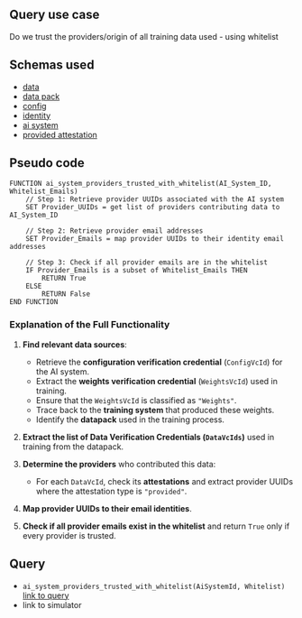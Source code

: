 ## Query use case

Do we trust the providers/origin of all training data used - using whitelist


## Schemas used

* [data](https://github.com/nqminds/Trusted-AI-BOM/blob/training-data-provenance/packages/schemas/src/taibom-schemas/10-data.v1.0.0.schema.yaml)
* [data pack](https://github.com/nqminds/Trusted-AI-BOM/blob/training-data-provenance/packages/schemas/src/taibom-schemas/20-data-pack.v1.0.0.schema.yaml)
* [config](https://github.com/nqminds/Trusted-AI-BOM/blob/training-data-provenance/packages/schemas/src/taibom-schemas/25-config.v1.0.0.schema.yaml) 
* [identity](https://github.com/nqminds/Trusted-AI-BOM/blob/training-data-provenance/packages/schemas/src/taibom-schemas/5-identity.v1.0.0.schema.yaml)
* [ai system](https://github.com/nqminds/Trusted-AI-BOM/blob/training-data-provenance/packages/schemas/src/taibom-schemas/50-ai-system.v1.0.0.schema.yaml)
* [provided attestation](https://github.com/nqminds/Trusted-AI-BOM/blob/training-data-provenance/packages/schemas/src/taibom-schemas/64-provided_attestation.v1.0.0.schema.yaml)


## Pseudo code 

```
FUNCTION ai_system_providers_trusted_with_whitelist(AI_System_ID, Whitelist_Emails)
    // Step 1: Retrieve provider UUIDs associated with the AI system
    SET Provider_UUIDs = get list of providers contributing data to AI_System_ID

    // Step 2: Retrieve provider email addresses
    SET Provider_Emails = map provider UUIDs to their identity email addresses

    // Step 3: Check if all provider emails are in the whitelist
    IF Provider_Emails is a subset of Whitelist_Emails THEN
        RETURN True
    ELSE
        RETURN False
END FUNCTION
```

### **Explanation of the Full Functionality**
1. **Find relevant data sources**:  
   - Retrieve the **configuration verification credential** (`ConfigVcId`) for the AI system.  
   - Extract the **weights verification credential** (`WeightsVcId`) used in training.  
   - Ensure that the `WeightsVcId` is classified as `"Weights"`.  
   - Trace back to the **training system** that produced these weights.  
   - Identify the **datapack** used in the training process.  

2. **Extract the list of Data Verification Credentials (`DataVcIds`)** used in training from the datapack.  

3. **Determine the providers** who contributed this data:  
   - For each `DataVcId`, check its **attestations** and extract provider UUIDs where the attestation type is `"provided"`.  

4. **Map provider UUIDs to their email identities**.  

5. **Check if all provider emails exist in the whitelist** and return `True` only if every provider is trusted.  


## Query

- `ai_system_providers_trusted_with_whitelist(AiSystemId, Whitelist)` [link to query](https://github.com/nqminds/Trusted-AI-BOM/blob/training-data-provenance/packages/claim_cascade_batteries/taibom-battery/scenarios.json#L197-L200)
- link to simulator 